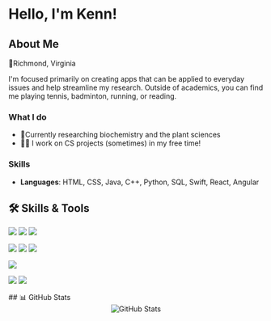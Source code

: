 # Hello, I'm Kenn!
## About Me
📍Richmond, Virginia

I'm focused primarily on creating apps that can be applied to everyday issues and help streamline my research. 
Outside of academics, you can find me playing tennis, badminton, running, or reading. 

### What I do
- 🧪Currently researching biochemistry and the plant sciences
- 🧑‍💻 I work on CS projects (sometimes) in my free time! 
### Skills
- **Languages**: HTML, CSS, Java, C++, Python, SQL, Swift, React, Angular

## 🛠️ Skills & Tools

![](https://img.shields.io/badge/Code-JavaScript-informational?style=flat&logo=javascript&logoColor=white&color=F7DF1E)
![](https://img.shields.io/badge/Code-Python-informational?style=flat&logo=python&logoColor=white&color=3776AB)
![](https://img.shields.io/badge/Code-Java-informational?style=flat&logo=java&logoColor=white&color=007396)

![](https://img.shields.io/badge/Framework-React-informational?style=flat&logo=react&logoColor=white&color=61DAFB)
![](https://img.shields.io/badge/Framework-Angular-informational?style=flat&logo=angular&logoColor=white&color=DD0031)
![](https://img.shields.io/badge/Framework-Node.js-informational?style=flat&logo=node.js&logoColor=white&color=339933)

![](https://img.shields.io/badge/Database-PostgreSQL-informational?style=flat&logo=postgresql&logoColor=white&color=336791)

![](https://img.shields.io/badge/DevOps-AWS-informational?style=flat&logo=amazon-aws&logoColor=white&color=232F3E)
![](https://img.shields.io/badge/DevOps-GitHub_Actions-informational?style=flat&logo=github-actions&logoColor=white&color=2088FF)

</div>
## 📊 GitHub Stats

<div align="center">
  <img src="https://github-readme-stats.vercel.app/api?username=KennWu1&show_icons=true&theme=radical" alt="GitHub Stats" />
</div>
